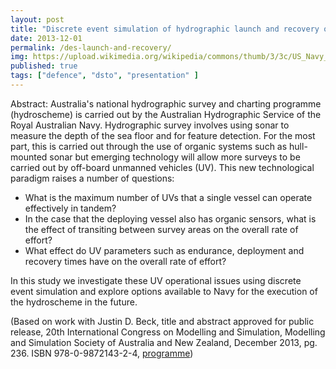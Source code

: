 ```yaml
---
layout: post
title: "Discrete event simulation of hydrographic launch and recovery operations (presentation)"
date: 2013-12-01
permalink: /des-launch-and-recovery/
img: https://upload.wikimedia.org/wikipedia/commons/thumb/3/3c/US_Navy_060130-N-7676W-142_The_Seahorse-class_Autonomous_Underwater_Vehicle_(AUV)_is_moved_into_position_with_Sea_Fighter's_(FSF-1)_stern_ramp_during_launch.jpg/640px-US_Navy_060130-N-7676W-142_The_Seahorse-class_Autonomous_Underwater_Vehicle_(AUV)_is_moved_into_position_with_Sea_Fighter's_(FSF-1)_stern_ramp_during_launch.jpg
published: true
tags: ["defence", "dsto", "presentation" ]
---
```


Abstract: Australia's national hydrographic survey and charting programme (hydroscheme) is carried out by the Australian Hydrographic Service of the Royal Australian Navy. Hydrographic survey involves using sonar to measure the depth of the sea floor and for feature detection. For the most part, this is carried out through the use of organic systems such as hull-mounted sonar but emerging technology will allow more surveys to be carried out by off-board unmanned vehicles (UV). This new technological paradigm raises a number of questions:

* What is the maximum number of UVs that a single vessel can operate effectively in tandem?
* In the case that the deploying vessel also has organic sensors, what is the effect of transiting between survey areas on the overall rate of effort?
* What effect do UV parameters such as endurance, deployment and recovery times have on the overall rate of effort?

In this study we investigate these UV operational issues using discrete event simulation and explore options available to Navy for the execution of the hydroscheme in the future.

(Based on work with Justin D. Beck, title and abstract approved for public release, 20th International Congress on Modelling and Simulation, Modelling and Simulation Society of Australia and New Zealand, December 2013, pg. 236. ISBN 978-0-9872143-2-4, [programme](http://www.mssanz.org.au/modsim2013/documents/MODSIM2013_Abstracts.pdf))
